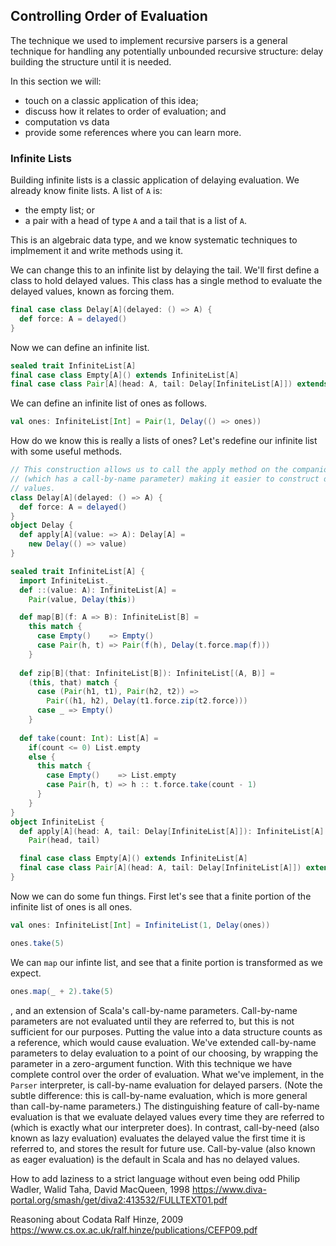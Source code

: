 ## Controlling Order of Evaluation

The technique we used to implement recursive parsers is a general technique for handling any potentially unbounded recursive structure: delay building the structure until it is needed.

In this section we will:

- touch on a classic application of this idea;
- discuss how it relates to order of evaluation; and
- computation vs data
- provide some references where you can learn more.


### Infinite Lists

Building infinite lists is a classic application of delaying evaluation. We already know finite lists. A list of `A` is:

- the empty list; or
- a pair with a head of type `A` and a tail that is a list of `A`.

This is an algebraic data type, and we know systematic techniques to implmement it and write methods using it.

We can change this to an infinite list by delaying the tail. We'll first define a class to hold delayed values. This class has a single method to evaluate the delayed values, known as forcing them.

```scala mdoc:silent:reset-object
final case class Delay[A](delayed: () => A) {
  def force: A = delayed()
}
```

Now we can define an infinite list.

```scala mdoc:silent
sealed trait InfiniteList[A]
final case class Empty[A]() extends InfiniteList[A]
final case class Pair[A](head: A, tail: Delay[InfiniteList[A]]) extends InfiniteList[A]
```

We can define an infinite list of ones as follows.

```scala mdoc:silent
val ones: InfiniteList[Int] = Pair(1, Delay(() => ones))
```

How do we know this is really a lists of ones? Let's redefine our infinite list with some useful methods.

```scala mdoc:reset-object:silent
// This construction allows us to call the apply method on the companion object
// (which has a call-by-name parameter) making it easier to construct delayed
// values.
class Delay[A](delayed: () => A) {
  def force: A = delayed()
}
object Delay {
  def apply[A](value: => A): Delay[A] =
    new Delay(() => value)
}

sealed trait InfiniteList[A] {
  import InfiniteList._
  def ::(value: A): InfiniteList[A] = 
    Pair(value, Delay(this))

  def map[B](f: A => B): InfiniteList[B] =
    this match {
      case Empty()    => Empty()
      case Pair(h, t) => Pair(f(h), Delay(t.force.map(f)))
    }
    
  def zip[B](that: InfiniteList[B]): InfiniteList[(A, B)] =
    (this, that) match {
      case (Pair(h1, t1), Pair(h2, t2)) =>
        Pair((h1, h2), Delay(t1.force.zip(t2.force)))
      case _ => Empty()
    }
    
  def take(count: Int): List[A] =
    if(count <= 0) List.empty
    else {
      this match {
        case Empty()    => List.empty
        case Pair(h, t) => h :: t.force.take(count - 1)
      }
    }
}
object InfiniteList {
  def apply[A](head: A, tail: Delay[InfiniteList[A]]): InfiniteList[A] =
    Pair(head, tail)

  final case class Empty[A]() extends InfiniteList[A]
  final case class Pair[A](head: A, tail: Delay[InfiniteList[A]]) extends InfiniteList[A]
}
```

Now we can do some fun things. First let's see that a finite portion of the infinite list of ones is all ones.

```scala mdoc:silent
val ones: InfiniteList[Int] = InfiniteList(1, Delay(ones))
```
```scala mdoc
ones.take(5)
```

We can `map` our infinte list, and see that a finite portion is transformed as we expect.

```scala mdoc
ones.map(_ + 2).take(5)
```

, and an extension of Scala's call-by-name parameters. Call-by-name parameters are not evaluated until they are referred to, but this is not sufficient for our purposes. Putting the value into a data structure counts as a reference, which would cause evaluation. We've extended call-by-name parameters to delay evaluation to a point of our choosing, by wrapping the parameter in a zero-argument function. With this technique we have complete control over the order of evaluation. What we've implement, in the `Parser` interpreter, is call-by-name evaluation for delayed parsers. (Note the subtle difference: this is call-by-name evaluation, which is more general than call-by-name parameters.) The distinguishing feature of call-by-name evaluation is that we evaluate delayed values every time they are referred to (which is exactly what our interpreter does). In contrast, call-by-need (also known as lazy evaluation) evaluates the delayed value the first time it is referred to, and stores the result for future use. Call-by-value (also known as eager evaluation) is the default in Scala and has no delayed values.


How to add laziness to a strict language without even being odd
Philip Wadler, Walid Taha, David MacQueen, 1998
https://www.diva-portal.org/smash/get/diva2:413532/FULLTEXT01.pdf

Reasoning about Codata
Ralf Hinze, 2009
https://www.cs.ox.ac.uk/ralf.hinze/publications/CEFP09.pdf
